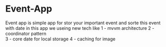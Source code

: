 # Event-App
Event app is simple app for stor your important event and sorte this event with date 
in this app we useing new tech like 
1 - mvvm architecture 
2 - coordinator pattern  
3 - core date for local storage 
4 - caching for image
